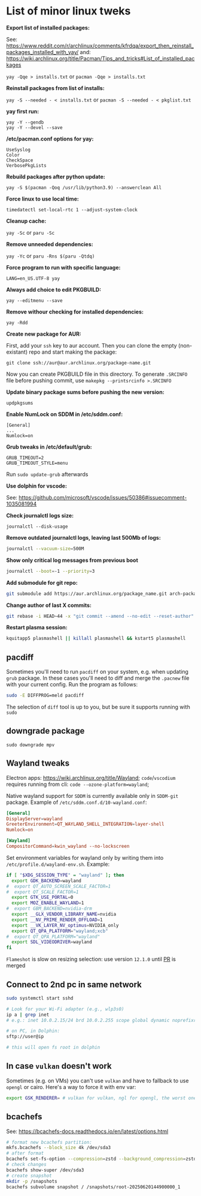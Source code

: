 # List of minor linux tweks



**Export list of installed packages:**

See: https://www.reddit.com/r/archlinux/comments/kfrdqa/export_then_reinstall_packages_installed_with_yay/
and: https://wiki.archlinux.org/title/Pacman/Tips_and_tricks#List_of_installed_packages

`yay -Qqe > installs.txt` or `pacman -Qqe > installs.txt`



**Reinstall packages from list of installs:**

`yay -S --needed - < installs.txt` or `pacman -S --needed - < pkglist.txt`



**yay first run:**

```text
yay -Y --gendb
yay -Y --devel --save
```


**/etc/pacman.conf options for yay:**

```text
UseSyslog
Color
CheckSpace
VerbosePkgLists
```


**Rebuild packages after python update:**

`yay -S $(pacman -Qoq /usr/lib/python3.9) --answerclean All`


**Force linux to use local time:**

`timedatectl set-local-rtc 1 --adjust-system-clock`


**Cleanup cache:**

`yay -Sc` or `paru -Sc`


**Remove unneeded dependencies:**

`yay -Yc` or `paru -Rns $(paru -Qtdq)`


**Force program to run with specific language:**

`LANG=en_US.UTF-8 yay`


**Always add choice to edit PKGBUILD:**

`yay --editmenu --save`


**Remove withour checking for installed dependencies:**

`yay -Rdd`


**Create new package for AUR:**

First, add your `ssh` key to aur account. Then you can clone the empty (non-existant) repo and start making the package:

`git clone ssh://aur@aur.archlinux.org/package-name.git`

Now you can create PKGBUILD file in this directory. To generate `.SRCINFO` file before pushing commit, use `makepkg --printsrcinfo >.SRCINFO`


**Update binary package sums before pushing the new version:**

`updpkgsums`


**Enable NumLock on SDDM in /etc/sddm.conf:**

```text
[General]
...
Numlock=on
```


**Grub tweaks in /etc/default/grub:**

```text
GRUB_TIMEOUT=2
GRUB_TIMEOUT_STYLE=menu
```

Run `sudo update-grub` afterwards


**Use dolphin for vscode:**

See: https://github.com/microsoft/vscode/issues/50386#issuecomment-1035081994


**Check journalctl logs size:**

```text
journalctl --disk-usage
```


**Remove outdated journalctl logs, leaving last 500Mb of logs:**

```sh
journalctl --vacuum-size=500M
```

**Show only critical log messages from previous boot**

```sh
journalctl --boot=-1 --priority=3
```

**Add submodule for git repo:**

```sh
git submodule add https://aur.archlinux.org/package_name.git arch-packages/package_name
```

**Change author of last X commits:**

```sh
git rebase -i HEAD~44 -x "git commit --amend --no-edit --reset-author"
```

**Restart plasma session:**

```sh
kquitapp5 plasmashell || killall plasmashell && kstart5 plasmashell
```


## pacdiff

Sometimes you'll need to run `pacdiff` on your system, e.g. when updating `grub` package. In these cases you'll need to diff and merge the `.pacnew` file with your current config. Run the program as follows:

```sh
sudo -E DIFFPROG=meld pacdiff
```

The selection of `diff` tool is up to you, but be sure it supports running with `sudo`


## downgrade package

`sudo downgrade mpv`


## Wayland tweaks

Electron apps: https://wiki.archlinux.org/title/Wayland; `code`/`vscodium` requires running from cli: `code --ozone-platform=wayland`;

Native wayland support for `SDDM` is currently available only in `SDDM-git` package. Example of `/etc/sddm.conf.d/10-wayland.conf`:

```conf
[General]
DisplayServer=wayland
GreeterEnvironment=QT_WAYLAND_SHELL_INTEGRATION=layer-shell
Numlock=on

[Wayland]
CompositorCommand=kwin_wayland --no-lockscreen
```

Set environment variables for wayland only by writing them into `/etc/profile.d/wayland-env.sh`. Example:

```sh
if [ "$XDG_SESSION_TYPE" = "wayland" ]; then
  export GDK_BACKEND=wayland
#  export QT_AUTO_SCREEN_SCALE_FACTOR=1
#  export QT_SCALE_FACTOR=1
  export GTK_USE_PORTAL=0
  export MOZ_ENABLE_WAYLAND=1
#  export GBM_BACKEND=nvidia-drm
  export __GLX_VENDOR_LIBRARY_NAME=nvidia
  export __NV_PRIME_RENDER_OFFLOAD=1
  export __VK_LAYER_NV_optimus=NVIDIA_only
  export QT_QPA_PLATFORM="wayland;xcb"
#  export QT_QPA_PLATFORM="wayland"
  export SDL_VIDEODRIVER=wayland
fi
```

`Flameshot` is slow on resizing selection: use version `12.1.0` until [PR](https://github.com/flameshot-org/flameshot/pull/3059) is merged

## Connect to 2nd pc in same network

```sh
sudo systemctl start sshd

# Look for your Wi-Fi adapter (e.g., wlp3s0)
ip a | grep inet
# e.g.: inet 10.0.2.15/24 brd 10.0.2.255 scope global dynamic noprefixroute enp0s3

# on PC, in Dolphin:
sftp://user@ip

# this will open fs root in dolphin
```

## In case `vulkan` doesn't work

Sometimes (e.g. on VMs) you can't use `vulkan` and have to fallback to use `opengl` or cairo. Here's a way to force it with env var:

```sh
export GSK_RENDERER= # vulkan for vulkan, ngl for opengl, the worst one is cairo
```

## bcachefs

See: <https://bcachefs-docs.readthedocs.io/en/latest/options.html>

```sh
# format new bcachefs partition:
mkfs.bcachefs --block_size 4k /dev/sda3
# after format
bcachefs set-fs-option --compression=zstd --background_compression=zstd --data_checksum=crc64 --metadata_checksum=crc64 
# check changes
bcachefs show-super /dev/sda3
# create snapshot
mkdir -p /snapshots
bcachefs subvolume snapshot / /snapshots/root-20250620144900000_1
```
